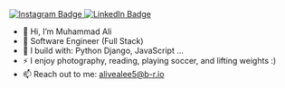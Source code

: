 <a href="https://www.instagram.com/__m.ali03/" target="_blank">
    <img src="https://camo.githubusercontent.com/0cac31bb8f2921e215744db11e8dd8b57ea836009ea1c0d7b7fbf933128550e0/68747470733a2f2f696d672e736869656c64732e696f2f62616467652f696e7374616772616d2d2532333132313030452e7376673f267374796c653d666f722d7468652d6261646765266c6f676f3d696e7374616772616d26636f6c6f723d343035444536" alt="Instagram Badge" style="max-width: 100%;">
</a> <a href="https://www.linkedin.com/in/muhammad-ali-37112628b/" rel="nofollow">
    <img src="https://img.shields.io/badge/linkedin-%230077B5.svg?&style=for-the-badge&logo=linkedin&logoColor=white" alt="LinkedIn Badge" style="max-width: 100%;">
</a>


- 👋 Hi, I’m Muhammad Ali
- 🏢 Software Engineer (Full Stack)
- 🧰 I build with: Python Django, JavaScript ...
- ⚡ I enjoy photography, reading, playing soccer, and lifting weights :)
- 📫 Reach out to me: alivealee5@b-r.io

